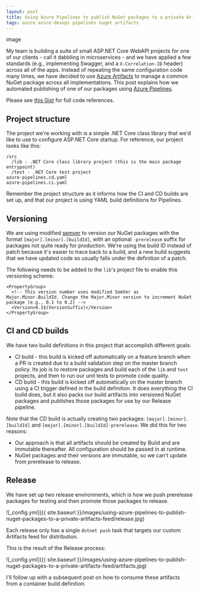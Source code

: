 ```yaml
---
layout: post
title: Using Azure Pipelines to publish NuGet packages to a private Arifacts feed
tags: azure azure-devops pipelines nuget artifacts
---
```


image

My team is building a suite of small ASP.NET Core WebAPI projects for one of our clients - call it dabbling in microservices - and we have applied a few standards (e.g., implementing Swagger, and a `X-Correlation-ID` header) across all of the apps. Instead of repeating the same configuration code many times, we have decided to use [Azure Artifacts](https://azure.microsoft.com/en-us/services/devops/artifacts/) to manage a common NuGet package across all implementations. This post explains how we automated publishing of one of our packages using [Azure Pipelines](https://azure.microsoft.com/en-us/services/devops/pipelines/).

<!--more-->

Please see [this Gist](https://gist.github.com/brbarnett/f7f4788f13d9a70bdd6ef997180a7c1e) for full code references.

## Project structure
The project we're working with is a simple .NET Core class library that we'd like to use to configure ASP.NET Core startup. For reference, our project looks like this:

```
/src
  /lib - .NET Core class library project (this is the main package entrypoint)
  /test - .NET Core test project
azure-pipelines.cd.yaml
azure-pipelines.ci.yaml
```

Remember the project structure as it informs how the CI and CD builds are set up, and that our project is using YAML build definitions for Pipelines.

## Versioning
We are using modified [semver](https://semver.org/) to version our NuGet packages with the format `[major].[minor].[buildId]`, with an optional `-prerelease` suffix for packages not quite ready for production. We're using the build ID instead of patch because it's easier to trace back to a build, and a new build suggests that we have updated code so usually falls under the definition of a patch. 

The following needs to be added to the `lib`'s project file to enable this versioning scheme:

```
<PropertyGroup>
  <!-- This version number uses modified SemVer as Major.Minor.BuildId. Change the Major.Minor version to increment NuGet package (e.g., 0.1 to 0.2) -->
  <Version>0.1$(VersionSuffix)</Version>
</PropertyGroup>
```

## CI and CD builds
We have two build definitions in this project that accomplish different goals:

- CI build - this build is kicked off automatically on a feature branch when a PR is created due to a build validation step on the master branch policy. Its job is to restore packages and build each of the `lib` and `test` projects, and then to run our unit tests to promote code quality.
- CD build - this build is kicked off automatically on the master branch using a CI trigger defined in the build definition. It does everything the CI build does, but it also packs our build artifacts into versioned NuGet packages and publishes those packages for use by our Release pipeline.

Note that the CD build is actually creating two packages: `[major].[minor].[buildId]` and `[major].[minor].[buildId]-prerelease`. We did this for two reasons:

- Our approach is that all artifacts should be created by Build and are immutable thereafter. All configuration should be passed in at runtime.
- NuGet packages and their versions are immutable, so we can't update from prerelease to release.

## Release
We have set up two release environments, which is how we push prerelease packages for testing and then promote those packages to release.

![_config.yml]({{ site.baseurl }}/images/using-azure-pipelines-to-publish-nuget-packages-to-a-private-artifacts-feed/release.jpg)

Each release only has a single `dotnet push` task that targets our custom Artifacts feed for distribution.

This is the result of the Release process:

![_config.yml]({{ site.baseurl }}/images/using-azure-pipelines-to-publish-nuget-packages-to-a-private-artifacts-feed/artifacts.jpg)

I'll follow up with a subsequent post on how to consume these artifacts from a container build definition.